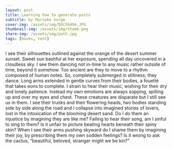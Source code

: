 ```yaml
---
layout: post
title: Learning how to generate posts
subtitle: by Marieke Sorge
cover-img: /assets/img/DSCF6494.JPG
thumbnail-img: /assets/img/thumb.png
share-img: /assets/img/path.jpg
tags: [books, test]
---
```


I see their silhouettes outlined against the orange of the desert summer sunset. Sweet sun bashful at her exposure, spending all day uncovered in a cloudless sky. I see them dancing not in-time to any music rather outside of time, beyond it somehow. Too ancient are they to move to a rhythm composed of human notes. So, completely submerged in stillness; they dance. Long arms extended in gentle curves from their bodies, a fouetté that takes eons to complete. I strain to hear their music, wishing for their dry and lonely patience. Instead my own emotions are always sopping, spilling up and over my eyes and chest. These creatures are disparate but I still see us in them. I see their trunks and their flowering heads, two bodies standing side by side along the road and I collapse into imagined stories of lovers, lost in the intoxication of the blooming desert sand. Do I do them an injustice by imagining they are like me? Failing to hear their song, am I sinful to sing to them? Is it unfair to picture beating hearts beneath their spiny skin? When I see their arms pushing skyward do I shame them by imagining their joy, by prescribing them my own sodden feelings? Is it wrong to ask the cactus, “beautiful, beloved, stranger might we be kin?”  
